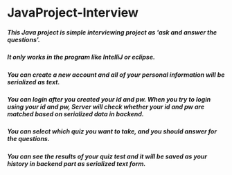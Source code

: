 # JavaProject-Interview

##### This Java project is simple interviewing project as 'ask and answer the questions'.
##### It only works in the program like IntelliJ or eclipse.

##### You can create a new account and all of your personal information will be serialized as text.
##### You can login after you created your id and pw. When you try to login using your id and pw, Server will check whether your id and pw are matched based on serialized data in backend.
##### You can select which quiz you want to take, and you should answer for the questions.

##### You can see the results of your quiz test and it will be saved as your history in backend part as serialized text form.
